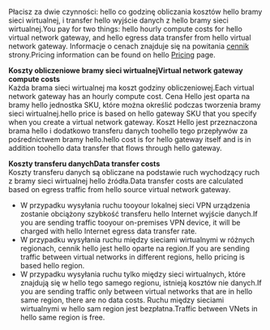 <span data-ttu-id="d17c6-101">Płacisz za dwie czynności: hello co godzinę obliczania kosztów hello bramy sieci wirtualnej, i transfer hello wyjście danych z hello bramy sieci wirtualnej.</span><span class="sxs-lookup"><span data-stu-id="d17c6-101">You pay for two things: hello hourly compute costs for hello virtual network gateway, and hello egress data transfer from hello virtual network gateway.</span></span> <span data-ttu-id="d17c6-102">Informacje o cenach znajduje się na powitania [cennik](https://azure.microsoft.com/pricing/details/vpn-gateway) strony.</span><span class="sxs-lookup"><span data-stu-id="d17c6-102">Pricing information can be found on hello [Pricing](https://azure.microsoft.com/pricing/details/vpn-gateway) page.</span></span>

<span data-ttu-id="d17c6-103">**Koszty obliczeniowe bramy sieci wirtualnej**</span><span class="sxs-lookup"><span data-stu-id="d17c6-103">**Virtual network gateway compute costs**</span></span><br><span data-ttu-id="d17c6-104">Każda brama sieci wirtualnej ma koszt godziny obliczeniowej.</span><span class="sxs-lookup"><span data-stu-id="d17c6-104">Each virtual network gateway has an hourly compute cost.</span></span> <span data-ttu-id="d17c6-105">Cena Hello jest oparta na bramy hello jednostka SKU, które można określić podczas tworzenia bramy sieci wirtualnej.</span><span class="sxs-lookup"><span data-stu-id="d17c6-105">hello price is based on hello gateway SKU that you specify when you create a virtual network gateway.</span></span> <span data-ttu-id="d17c6-106">Koszt Hello jest przeznaczona brama hello i dodatkowo transferu danych toohello tego przepływów za pośrednictwem bramy hello.</span><span class="sxs-lookup"><span data-stu-id="d17c6-106">hello cost is for hello gateway itself and is in addition toohello data transfer that flows through hello gateway.</span></span>

<span data-ttu-id="d17c6-107">**Koszty transferu danych**</span><span class="sxs-lookup"><span data-stu-id="d17c6-107">**Data transfer costs**</span></span><br><span data-ttu-id="d17c6-108">Koszty transferu danych są obliczane na podstawie ruch wychodzący ruch z bramy sieci wirtualnej hello źródła.</span><span class="sxs-lookup"><span data-stu-id="d17c6-108">Data transfer costs are calculated based on egress traffic from hello source virtual network gateway.</span></span>

* <span data-ttu-id="d17c6-109">W przypadku wysyłania ruchu tooyour lokalnej sieci VPN urządzenia zostanie obciążony szybkość transferu hello Internet wyjście danych.</span><span class="sxs-lookup"><span data-stu-id="d17c6-109">If you are sending traffic tooyour on-premises VPN device, it will be charged with hello Internet egress data transfer rate.</span></span>
* <span data-ttu-id="d17c6-110">W przypadku wysyłania ruchu między sieciami wirtualnymi w różnych regionach, cennik hello jest hello oparte na region.</span><span class="sxs-lookup"><span data-stu-id="d17c6-110">If you are sending traffic between virtual networks in different regions, hello pricing is based hello region.</span></span>
* <span data-ttu-id="d17c6-111">W przypadku wysyłania ruchu tylko między sieci wirtualnych, które znajdują się w hello tego samego regionu, istnieją kosztów nie danych.</span><span class="sxs-lookup"><span data-stu-id="d17c6-111">If you are sending traffic only between virtual networks that are in hello same region, there are no data costs.</span></span> <span data-ttu-id="d17c6-112">Ruchu między sieciami wirtualnymi w hello sam region jest bezpłatna.</span><span class="sxs-lookup"><span data-stu-id="d17c6-112">Traffic between VNets in hello same region is free.</span></span>

